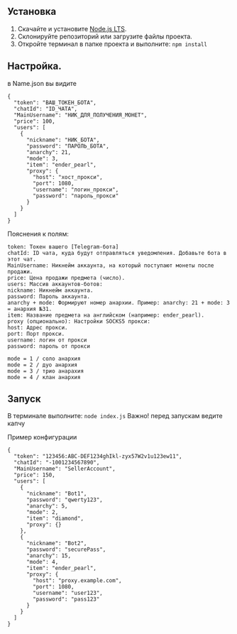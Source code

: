 ## Установка

1. Скачайте и установите [Node.js LTS](https://nodejs.org/).
2. Склонируйте репозиторий или загрузите файлы проекта.
3. Откройте терминал в папке проекта и выполните:
`
npm install
`
## Настройка.

в Name.json вы видите 
```
{
  "token": "ВАШ_ТОКЕН_БОТА",
  "chatId": "ID_ЧАТА",
  "MainUsername": "НИК_ДЛЯ_ПОЛУЧЕНИЯ_МОНЕТ",
  "price": 100,
  "users": [
    {
      "nickname": "НИК_БОТА",
      "password": "ПАРОЛЬ_БОТА",
      "anarchy": 21,
      "mode": 3,
      "item": "ender_pearl",
      "proxy": {
        "host": "хост_прокси",
        "port": 1080,
        "username": "логин_прокси",
        "password": "пароль_прокси"
      }
    }
  ]
}
```

Пояснения к полям:
```
token: Токен вашего [Telegram-бота]
chatId: ID чата, куда будут отправляться уведомления. Добавьте бота в этот чат.
MainUsername: Никнейм аккаунта, на который поступают монеты после продажи.
price: Цена продажи предмета (число).
users: Массив аккаунтов-ботов:
nickname: Никнейм аккаунта.
password: Пароль аккаунта.
anarchy + mode: Формируют номер анархии. Пример: anarchy: 21 + mode: 3 = анархия №31.
item: Название предмета на английском (например: ender_pearl).
proxy (опционально): Настройки SOCKS5 прокси:
host: Адрес прокси.
port: Порт прокси.
username: логин от прокси
password: пароль от прокси
```

```
mode = 1 / соло анархия
mode = 2 / дуо анархия
mode = 3 / трио анарахия
mode = 4 / клан анархия
```
## Запуск

В терминале выполните:
`
node index.js
`
Важно! перед запускам ведите капчу

Пример конфигурации
```
{
  "token": "123456:ABC-DEF1234ghIkl-zyx57W2v1u123ew11",
  "chatId": "-1001234567890",
  "MainUsername": "SellerAccount",
  "price": 150,
  "users": [
    {
      "nickname": "Bot1",
      "password": "qwerty123",
      "anarchy": 5,
      "mode": 2,
      "item": "diamond",
      "proxy": {}
    },
    {
      "nickname": "Bot2",
      "password": "securePass",
      "anarchy": 15,
      "mode": 4,
      "item": "ender_pearl",
      "proxy": {
        "host": "proxy.example.com",
        "port": 1080,
        "username": "user123",
        "password": "pass123"
      }
    }
  ]
}
```

